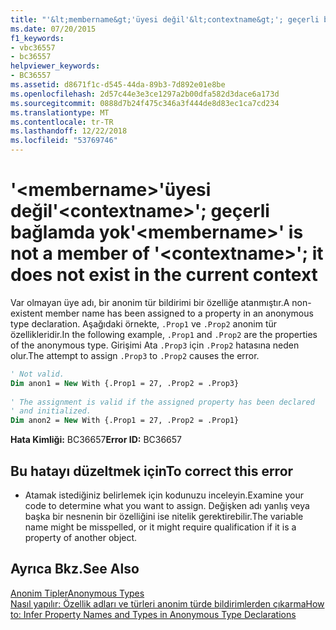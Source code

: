```yaml
---
title: "'&lt;membername&gt;'üyesi değil'&lt;contextname&gt;'; geçerli bağlamda yok"
ms.date: 07/20/2015
f1_keywords:
- vbc36557
- bc36557
helpviewer_keywords:
- BC36557
ms.assetid: d8671f1c-d545-44da-89b3-7d892e01e8be
ms.openlocfilehash: 2d57c44e3e3ce1297a2b00dfa582d3dace6a173d
ms.sourcegitcommit: 0888d7b24f475c346a3f444de8d83ec1ca7cd234
ms.translationtype: MT
ms.contentlocale: tr-TR
ms.lasthandoff: 12/22/2018
ms.locfileid: "53769746"
---
```

# <a name="ltmembernamegt-is-not-a-member-of-ltcontextnamegt-it-does-not-exist-in-the-current-context"></a><span data-ttu-id="8c434-102">'&lt;membername&gt;'üyesi değil'&lt;contextname&gt;'; geçerli bağlamda yok</span><span class="sxs-lookup"><span data-stu-id="8c434-102">'&lt;membername&gt;' is not a member of '&lt;contextname&gt;'; it does not exist in the current context</span></span>
<span data-ttu-id="8c434-103">Var olmayan üye adı, bir anonim tür bildirimi bir özelliğe atanmıştır.</span><span class="sxs-lookup"><span data-stu-id="8c434-103">A non-existent member name has been assigned to a property in an anonymous type declaration.</span></span> <span data-ttu-id="8c434-104">Aşağıdaki örnekte, `.Prop1` ve `.Prop2` anonim tür özellikleridir.</span><span class="sxs-lookup"><span data-stu-id="8c434-104">In the following example, `.Prop1` and `.Prop2` are the properties of the anonymous type.</span></span> <span data-ttu-id="8c434-105">Girişimi Ata `.Prop3` için `.Prop2` hatasına neden olur.</span><span class="sxs-lookup"><span data-stu-id="8c434-105">The attempt to assign `.Prop3` to `.Prop2` causes the error.</span></span>  
  
```vb  
' Not valid.  
Dim anon1 = New With {.Prop1 = 27, .Prop2 = .Prop3}  
  
' The assignment is valid if the assigned property has been declared   
' and initialized.  
Dim anon2 = New With {.Prop1 = 27, .Prop2 = .Prop1}  
```  
  
 <span data-ttu-id="8c434-106">**Hata Kimliği:** BC36657</span><span class="sxs-lookup"><span data-stu-id="8c434-106">**Error ID:** BC36657</span></span>  
  
## <a name="to-correct-this-error"></a><span data-ttu-id="8c434-107">Bu hatayı düzeltmek için</span><span class="sxs-lookup"><span data-stu-id="8c434-107">To correct this error</span></span>  
  
-   <span data-ttu-id="8c434-108">Atamak istediğiniz belirlemek için kodunuzu inceleyin.</span><span class="sxs-lookup"><span data-stu-id="8c434-108">Examine your code to determine what you want to assign.</span></span> <span data-ttu-id="8c434-109">Değişken adı yanlış veya başka bir nesnenin bir özelliğini ise nitelik gerektirebilir.</span><span class="sxs-lookup"><span data-stu-id="8c434-109">The variable name might be misspelled, or it might require qualification if it is a property of another object.</span></span>  
  
## <a name="see-also"></a><span data-ttu-id="8c434-110">Ayrıca Bkz.</span><span class="sxs-lookup"><span data-stu-id="8c434-110">See Also</span></span>  
 [<span data-ttu-id="8c434-111">Anonim Tipler</span><span class="sxs-lookup"><span data-stu-id="8c434-111">Anonymous Types</span></span>](../../visual-basic/programming-guide/language-features/objects-and-classes/anonymous-types.md)  
 [<span data-ttu-id="8c434-112">Nasıl yapılır: Özellik adları ve türleri anonim türde bildirimlerden çıkarma</span><span class="sxs-lookup"><span data-stu-id="8c434-112">How to: Infer Property Names and Types in Anonymous Type Declarations</span></span>](../../visual-basic/programming-guide/language-features/objects-and-classes/how-to-infer-property-names-and-types-in-anonymous-type-declarations.md)
